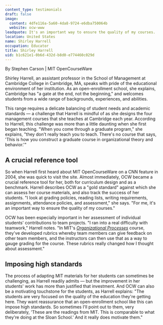 ```yaml
---
content_type: testimonials
draft: false
image:
  content: 4dfe116a-5a60-4da8-9724-e6dba750064b
  website: ocw-www
leadquote: It's an important way to ensure the quality of my courses.
location: United States
name: Shirley Harrell
occupation: Educator
title: Shirley Harrell
uid: b1c621e1-0b6d-432d-b8d0-e774460c029d
---
```

By Stephen Carson | MIT OpenCourseWare

Shirley Harrell, an assistant professor in the School of Management at Cambridge College in Cambridge, MA, speaks with pride of the educational environment of her institution. As an open-enrollment school, she explains, Cambridge has "a gate at the end, not the beginning," and welcomes students from a wide range of backgrounds, experiences, and abilities.

This range requires a delicate balancing of student needs and academic standards — a challenge that Harrell is mindful of as she designs the four management courses that she teaches at Cambridge each year. According to Harrell, this challenge was more than a little daunting when she first began teaching. "When you come through a graduate program," she explains, "they don't really teach you to teach. There's no course that says, 'This is how you construct a graduate course in organizational theory and behavior.'"

## A crucial reference tool

So when Harrell first heard about MIT OpenCourseWare on a CNN feature in 2004, she was quick to visit the site. Almost immediately, OCW became a crucial reference tool for her, both for curriculum design and as a benchmark. Harrell describes OCW as a "gold standard" against which she can assess her course materials, and also track the success of her students. "I look at grading policies, reading lists, writing requirements, assignments, attendance policies, and assessment," she says. "For me, it's an important way to ensure the quality of my courses."

OCW has been especially important in her assessment of individual students' contributions to team projects. "I ran into a real difficulty with teamwork," Harrell notes. "In MIT's [*Organizational Processes*](/courses/15-311-organizational-processes-fall-2003/) course, they've developed rubrics whereby team members can give feedback on other team members, and the instructors can then use that as a way to gauge grading for the course. These rubrics really changed how I thought about assessment."

## Imposing high standards

The process of adapting MIT materials for her students can sometimes be challenging, as Harrell readily admits — but the improvement in her students' work has more than justified that investment. And OCW can also be a motivating touchstone for the students, as Harrell explains: "The students are very focused on the quality of the education they're getting here. They want reassurance that an open-enrollment school like this can impose high standards. So sometimes I'll point out to them, very deliberately, 'These are the readings from MIT. This is comparable to what they're doing at the Sloan School.' And it really does motivate them."